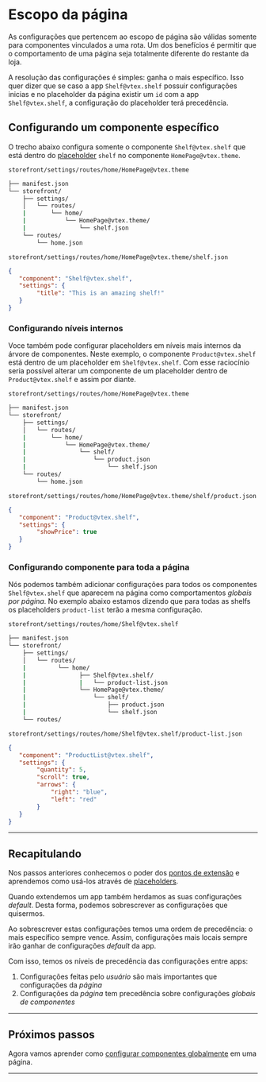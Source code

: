 # Escopo da página

As configurações que pertencem ao escopo de página são válidas somente para componentes vinculados a uma rota. Um dos benefícios é permitir que o comportamento de uma página seja totalmente diferente do restante da loja.

A resolução das configurações é simples: ganha o mais específico. Isso quer dizer que se caso a app `Shelf@vtex.shelf` possuir configurações inicias e no placeholder da página existir um `id` com a app `Shelf@vtex.shelf`, a configuração do placeholder terá precedência.

## Configurando um componente específico

O trecho abaixo configura somente o componente `Shelf@vtex.shelf` que está dentro do [placeholder](placeholders.md) `shelf` no componente `HomePage@vtex.theme`.

`storefront/settings/routes/home/HomePage@vtex.theme`
```sh
├── manifest.json
└── storefront/
    ├── settings/
    │   └── routes/
    |       └── home/
    |           └── HomePage@vtex.theme/
    |               └── shelf.json
    └── routes/
        └── home.json
```

`storefront/settings/routes/home/HomePage@vtex.theme/shelf.json`
```json
{
   "component": "Shelf@vtex.shelf",
   "settings": {
        "title": "This is an amazing shelf!"
   }
}
```

### Configurando níveis internos

Voce também pode configurar placeholders em níveis mais internos da árvore de componentes.
Neste exemplo, o componente `Product@vtex.shelf` está dentro de um placeholder em `Shelf@vtex.shelf`. 
Com esse raciocínio seria possível alterar um componente de um placeholder dentro de `Product@vtex.shelf` e assim por diante.

`storefront/settings/routes/home/HomePage@vtex.theme`
```sh
├── manifest.json
└── storefront/
    ├── settings/
    │   └── routes/
    |       └── home/
    |           └── HomePage@vtex.theme/
    |               └── shelf/
    |                   └── product.json   
    |                       └── shelf.json
    └── routes/
        └── home.json
```

`storefront/settings/routes/home/HomePage@vtex.theme/shelf/product.json`
```json
{
   "component": "Product@vtex.shelf",
   "settings": {
        "showPrice": true
   }
}
```

### Configurando componente para toda a página

Nós podemos também adicionar configurações para todos os componentes `Shelf@vtex.shelf` que aparecem na página como comportamentos _globais por página_. No exemplo abaixo estamos dizendo que para todas as shelfs os placeholders `product-list` terão a mesma configuração.

`storefront/settings/routes/home/Shelf@vtex.shelf`
```sh
├── manifest.json
└── storefront/
    ├── settings/
    │   └── routes/
    |         └── home/
    |               ├── Shelf@vtex.shelf/
    |               |   └── product-list.json    
    |               └── HomePage@vtex.theme/
    |                   └── shelf/
    |                       ├── product.json   
    |                       └── shelf.json
    └── routes/
```

`storefront/settings/routes/home/Shelf@vtex.shelf/product-list.json`
```json
{
   "component": "ProductList@vtex.shelf",
   "settings": {
        "quantity": 5,
        "scroll": true,
        "arrows": {
            "right": "blue",
            "left": "red"
        }
   }
}
```
---

## Recapitulando

Nos passos anteriores conhecemos o poder dos [pontos de extensão](ponto-de-extensao.md) e aprendemos como usá-los através de [placeholders](placeholders.md).

Quando extendemos um app também herdamos as suas configurações _default_. Desta forma, podemos sobrescrever as configurações que quisermos.

Ao sobrescrever estas configurações temos uma ordem de precedência: o mais específico sempre vence. Assim, configurações mais locais sempre irão ganhar de configurações _default_ da app.

Com isso, temos os níveis de precedência das configurações entre apps: 

1. Configurações feitas pelo _usuário_ são mais importantes que configurações da _página_
2. Configurações da _página_ tem precedência sobre configurações _globais de componentes_

---

## Próximos passos

Agora vamos aprender como [configurar componentes globalmente](/escopo-global.md) em uma página.

---